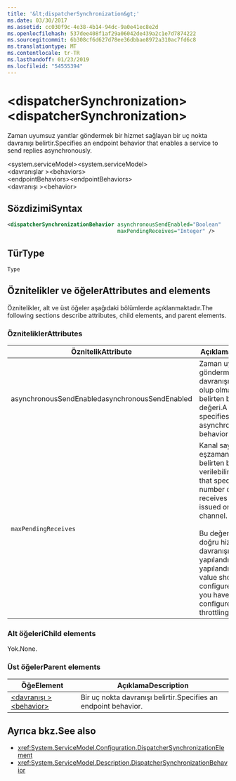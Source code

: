 ```yaml
---
title: '&lt;dispatcherSynchronization&gt;'
ms.date: 03/30/2017
ms.assetid: cc030f9c-4e38-4b14-94dc-9a0e41ec8e2d
ms.openlocfilehash: 537dee408f1af29a06042de439a2c1e7d7874222
ms.sourcegitcommit: 6b308cf6d627d78ee36dbbae8972a310ac7fd6c8
ms.translationtype: MT
ms.contentlocale: tr-TR
ms.lasthandoff: 01/23/2019
ms.locfileid: "54555394"
---
```

# <a name="ltdispatchersynchronizationgt"></a><span data-ttu-id="46e38-102">&lt;dispatcherSynchronization&gt;</span><span class="sxs-lookup"><span data-stu-id="46e38-102">&lt;dispatcherSynchronization&gt;</span></span>
  
<span data-ttu-id="46e38-103">Zaman uyumsuz yanıtlar göndermek bir hizmet sağlayan bir uç nokta davranışı belirtir.</span><span class="sxs-lookup"><span data-stu-id="46e38-103">Specifies an endpoint behavior that enables a service to send replies asynchronously.</span></span>  
  
<span data-ttu-id="46e38-104">\<system.serviceModel></span><span class="sxs-lookup"><span data-stu-id="46e38-104">\<system.serviceModel></span></span>  
<span data-ttu-id="46e38-105">\<davranışlar ></span><span class="sxs-lookup"><span data-stu-id="46e38-105">\<behaviors></span></span>  
<span data-ttu-id="46e38-106">\<endpointBehaviors></span><span class="sxs-lookup"><span data-stu-id="46e38-106">\<endpointBehaviors></span></span>  
<span data-ttu-id="46e38-107">\<davranışı ></span><span class="sxs-lookup"><span data-stu-id="46e38-107">\<behavior></span></span>  
  
## <a name="syntax"></a><span data-ttu-id="46e38-108">Sözdizimi</span><span class="sxs-lookup"><span data-stu-id="46e38-108">Syntax</span></span>  
  
```xml  
<dispatcherSynchronizationBehavior asynchronousSendEnabled="Boolean"
                                   maxPendingReceives="Integer" />
```  
  
## <a name="type"></a><span data-ttu-id="46e38-109">Tür</span><span class="sxs-lookup"><span data-stu-id="46e38-109">Type</span></span>  
  
`Type`  
  
## <a name="attributes-and-elements"></a><span data-ttu-id="46e38-110">Öznitelikler ve öğeler</span><span class="sxs-lookup"><span data-stu-id="46e38-110">Attributes and elements</span></span>  
  
<span data-ttu-id="46e38-111">Öznitelikler, alt ve üst öğeler aşağıdaki bölümlerde açıklanmaktadır.</span><span class="sxs-lookup"><span data-stu-id="46e38-111">The following sections describe attributes, child elements, and parent elements.</span></span>  
  
### <a name="attributes"></a><span data-ttu-id="46e38-112">Öznitelikler</span><span class="sxs-lookup"><span data-stu-id="46e38-112">Attributes</span></span>

| <span data-ttu-id="46e38-113">Öznitelik</span><span class="sxs-lookup"><span data-stu-id="46e38-113">Attribute</span></span>               | <span data-ttu-id="46e38-114">Açıklama</span><span class="sxs-lookup"><span data-stu-id="46e38-114">Description</span></span>       |
| ----------------------- | ----------------- |
| <span data-ttu-id="46e38-115">asynchronousSendEnabled</span><span class="sxs-lookup"><span data-stu-id="46e38-115">asynchronousSendEnabled</span></span> | <span data-ttu-id="46e38-116">Zaman uyumsuz gönderme davranışının etkin olup olmadığını belirten bir Boole değeri.</span><span class="sxs-lookup"><span data-stu-id="46e38-116">A Boolean that specifies whether asynchronous send behavior is enabled.</span></span> |
| `maxPendingReceives`    | <span data-ttu-id="46e38-117">Kanal sayısı eşzamanlı alımların belirten bir tamsayı verilebilir.</span><span class="sxs-lookup"><span data-stu-id="46e38-117">An integer that specifies the number of concurrent receives that can be issued on the channel.</span></span><br /><br /> <span data-ttu-id="46e38-118">Bu değer yalnızca doğru hizmet azaltma davranışı yapılandırdıktan sonra yapılandırılmalıdır.</span><span class="sxs-lookup"><span data-stu-id="46e38-118">This value should be configured only after you have properly configured service throttling behavior.</span></span> |

### <a name="child-elements"></a><span data-ttu-id="46e38-119">Alt öğeleri</span><span class="sxs-lookup"><span data-stu-id="46e38-119">Child elements</span></span>

<span data-ttu-id="46e38-120">Yok.</span><span class="sxs-lookup"><span data-stu-id="46e38-120">None.</span></span>

### <a name="parent-elements"></a><span data-ttu-id="46e38-121">Üst öğeler</span><span class="sxs-lookup"><span data-stu-id="46e38-121">Parent elements</span></span>

| <span data-ttu-id="46e38-122">Öğe</span><span class="sxs-lookup"><span data-stu-id="46e38-122">Element</span></span> | <span data-ttu-id="46e38-123">Açıklama</span><span class="sxs-lookup"><span data-stu-id="46e38-123">Description</span></span> |  
| ------- | ----------- |  
| [<span data-ttu-id="46e38-124">\<davranışı ></span><span class="sxs-lookup"><span data-stu-id="46e38-124">\<behavior></span></span>](../../../../../docs/framework/configure-apps/file-schema/wcf/behavior-of-endpointbehaviors.md)|<span data-ttu-id="46e38-125">Bir uç nokta davranışı belirtir.</span><span class="sxs-lookup"><span data-stu-id="46e38-125">Specifies an endpoint behavior.</span></span> |

## <a name="see-also"></a><span data-ttu-id="46e38-126">Ayrıca bkz.</span><span class="sxs-lookup"><span data-stu-id="46e38-126">See also</span></span>

- <xref:System.ServiceModel.Configuration.DispatcherSynchronizationElement>
- <xref:System.ServiceModel.Description.DispatcherSynchronizationBehavior>
